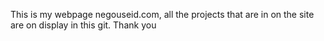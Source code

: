 


This is my webpage negouseid.com, all the projects that are in on the site are on display in this git. 
Thank you
